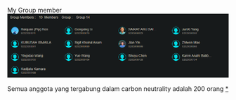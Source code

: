 My Group member
![5c89e3c051e457e0f201878f3dedfa68.png](../../../_resources/5c89e3c051e457e0f201878f3dedfa68.png)

Semua anggota yang tergabung dalam carbon neutrality adalah 200 orang [*](https://courses.zju.edu.cn/course/60133/enrollments#/)
